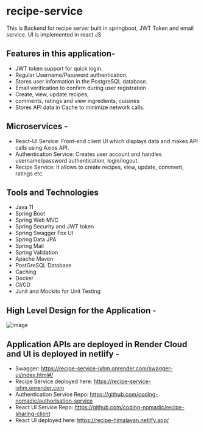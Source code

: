 # recipe-service

This is Backend for recipe server built in springboot, JWT Token and email service. UI is implemented in react JS

## Features in this application- 

- JWT token support for quick login.
- Regular Username/Password authentication.
- Stores user information in the PostgreSQL database.
- Email verification to confirm during user registration
- Create, view, update recipes, 
- comments, ratings and view ingredients, cuisines
- Stores API data in Cache to minimize network calls.

## Microservices - 

- React-UI Service: Front-end client UI which displays data and makes API calls using Axios API.
- Authentication Service: Creates user account and handles username/password authentication, login/logout.
- Recipe Service: It allows to create recipes, view, update, comment, ratings etc.

## Tools and Technologies
- Java 11
- Spring Boot
- Spring Web MVC
- Spring Security and JWT token
- Spring Swagger Fox UI 
- Spring Data JPA
- Spring Mail
- Spring Validation
- Apache Maven
- PostGreSQL Database
- Caching
- Docker
- CI/CD
- Junit and Mockito for Unit Testing

## High Level Design for the Application - 

![image](https://github.com/coding-nomadic/recipe-service/assets/8009104/94f1fba3-5e7f-492c-a392-d6e7ebd0be4c)


## Application APIs are deployed in Render Cloud and UI is deployed in netlify -

- Swagger: https://recipe-service-ixhm.onrender.com/swagger-ui/index.html#/
- Recipe Service deployed here: https://recipe-service-ixhm.onrender.com
- Authentication Service Repo: https://github.com/coding-nomadic/authorisation-service
- React UI Service Repo: https://github.com/coding-nomadic/recipe-sharing-client
- React UI deployed here: https://recipe-himalayan.netlify.app/

